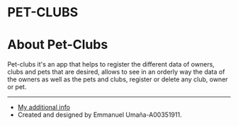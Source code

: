 # PET-CLUBS

# About Pet-Clubs

Pet-clubs it's an app that helps to register the different data of owners, clubs and pets that are desired, allows to see in an orderly way the data of the owners as well as the pets and clubs, register or delete any club, owner or pet.
___

 * [My additional info](https://github.com/idkwhattoputkk)
 * Created and designed by Emmanuel Umaña-A00351911.
